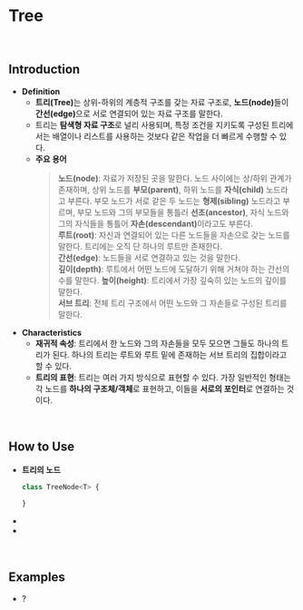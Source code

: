 # Tree

<br>

## Introduction
- <b>Definition</b>
  - <b>트리(Tree)</b>는 상위-하위의 계층적 구조를 갖는 자료 구조로, <b>노드(node)</b>들이 <b>간선(edge)</b>으로 서로 연결되어 있는 자료 구조를 말한다.
  - 트리는 <b>탐색형 자료 구조</b>로 널리 사용되며, 특정 조건을 지키도록 구성된 트리에서는 배열이나 리스트를 사용하는 것보다 같은 작업을 더 빠르게 수행할 수 있다.
  - <b>주요 용어</b>
    > <b>노드(node)</b>: 자료가 저장된 곳을 말한다. 노드 사이에는 상/하위 관계가 존재하며, 상위 노드를 <b>부모(parent)</b>, 하위 노드를 <b>자식(child)</b> 노드라고 부른다. 부모 노드가 서로 같은 두 노드는 <b>형제(sibling)</b> 노드라고 부르며, 부모 노드와 그의 부모들을 통틀러 <b>선조(ancestor)</b>, 자식 노드와 그의 자식들을 통틀어 <b>자손(descendant)</b>이라고도 부른다.   
    > <b>루트(root)</b>: 자신과 연결되어 있는 다른 노드들을 자손으로 갖는 노드를 말한다. 트리에는 오직 단 하나의 루트만 존재한다.   
    > <b>간선(edge)</b>: 노드들을 서로 연결하고 있는 것을 말한다.   
    > <b>깊이(depth)</b>: 루트에서 어떤 노드에 도달하기 위해 거쳐야 하는 간선의 수를 말한다.
    > <b>높이(height)</b>: 트리에서 가장 깊숙히 있는 노드의 깊이를 말한다.   
    > <b>서브 트리</b>: 전체 트리 구조에서 어떤 노드와 그 자손들로 구성된 트리를 말한다.
- <b>Characteristics</b>
  - <b>재귀적 속성</b>: 트리에서 한 노드와 그의 자손들을 모두 모으면 그들도 하나의 트리가 된다. 하나의 트리는 루트와 루트 밑에 존재하는 서브 트리의 집합이라고 할 수 있다.
  - <b>트리의 표현</b>: 트리는 여러 가지 방식으로 표현할 수 있다. 가장 일반적인 형태는 각 노드를 <b>하나의 구조체/객체</b>로 표현하고, 이들을 <b>서로의 포인터</b>로 연결하는 것이다.

<br>

## How to Use
- <b>트리의 노드</b>
  ```ts
  class TreeNode<T> {
    
  }
  ```
- 
- 
<br>

## Examples
- ?